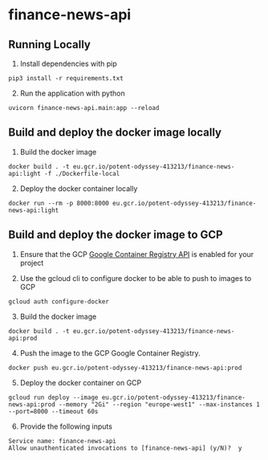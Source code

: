 finance-news-api
================

Running Locally
------------

1) Install dependencies with pip
```
pip3 install -r requirements.txt
```

2) Run the application with python
```
uvicorn finance-news-api.main:app --reload
```

Build and deploy the docker image locally
------

1) Build the docker image
```
docker build . -t eu.gcr.io/potent-odyssey-413213/finance-news-api:light -f ./Dockerfile-local
```

2) Deploy the docker container locally
```
docker run --rm -p 8000:8000 eu.gcr.io/potent-odyssey-413213/finance-news-api:light
```

Build and deploy the docker image to GCP
------

1) Ensure that the GCP [Google Container Registry API](https://console.cloud.google.com/flows/enableapi?apiid=containerregistry.googleapis.com&redirect=https://cloud.google.com/container-registry/docs/quickstart) is enabled for your project

2) Use the gcloud cli to configure docker to be able to push to images to GCP

```
gcloud auth configure-docker
```

3) Build the docker image
```
docker build . -t eu.gcr.io/potent-odyssey-413213/finance-news-api:prod
```

4) Push the image to the GCP Google Container Registry.
```
docker push eu.gcr.io/potent-odyssey-413213/finance-news-api:prod
```

5) Deploy the docker container on GCP
```
gcloud run deploy --image eu.gcr.io/potent-odyssey-413213/finance-news-api:prod --memory "2Gi" --region "europe-west1" --max-instances 1 --port=8000 --timeout 60s
```

6) Provide the following inputs
```
Service name: finance-news-api
Allow unauthenticated invocations to [finance-news-api] (y/N)?  y
```


